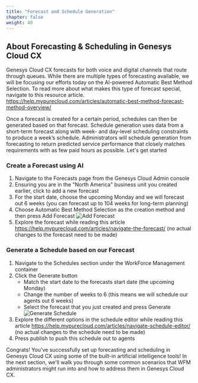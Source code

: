 ```yaml
---
title: "Forecast and Schedule Generation"
chapter: false
weight: 40
---
```


## About Forecasting & Scheduling in Genesys Cloud CX
Genesys Cloud CX forecasts for both voice and digital channels that route through queues. While there are multiple types of forecasting available, we will be focusing our efforts today on the AI-powered Automatic Best Method Selection. To read more about what makes this type of forecast special, navigate to this resource article. https://help.mypurecloud.com/articles/automatic-best-method-forecast-method-overview/ 

Once a forecast is created for a certain period, schedules can then be generated based on that forecast. Schedule generation uses data from a short-term forecast along with week- and day-level scheduling constraints to produce a week’s schedule. Administrators will schedule generation from forecasting to return predicted service performance that closely matches requirements with as few paid hours as possible. Let's get started

### Create a Forecast using AI
1. Navigate to the Forecasts page from the Genesys Cloud Admin console
2. Ensuring you are in the "North America" business unit you created earlier, click to add a new forecast
3. For the start date, choose the upcoming Monday and we will forecast out 6 weeks (you can forecast up to 104 weeks for long-term planning)
4. Choose Automatic Best Method Selection as the creation method and then press Add Forecast
![Add Forecast](/images/addForecast.jpg)
5. Explore the forecast while reading this article https://help.mypurecloud.com/articles/navigate-the-forecast/ (no actual changes to the forecast need to be made)

### Generate a Schedule based on our Forecast
1. Navigate to the Schedules section under the WorkForce Management container
2. Click the Generate button 
    - Match the start date to the forecasts start date (the upcoming Monday)
    - Change the number of weeks to 6 (this means we will schedule our agents out 6 weeks)
    - Select the forecast that you just created and press Generate
    ![Generate Schedule](/images/generateSchedule.jpg)
3. Explore the different options in the schedule editor while reading this article https://help.mypurecloud.com/articles/navigate-schedule-editor/ (no actual changes to the schedule need to be made)
4. Press publish to push this schedule out to agents

Congrats! You've successfully set up forecasting and scheduling in Genesys Cloud CX using some of the built-in artificial intelligence tools! In the next section, we'll walk you through some common scenarios that WFM administrators might run into and how to address them in Genesys Cloud CX. 